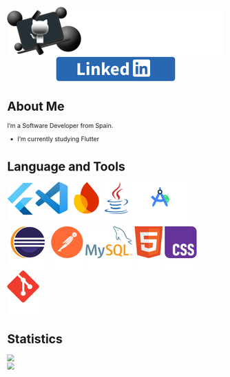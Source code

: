 <div id="header" align="center">
  <a href="https://github.com/DanielAlonsoD">
    <img src="https://github.com/DanielAlonsoD/READMEAssets/blob/main/Portada.svg"/>
  </a>
</div>
<div id="badges" align="center">
  <a href="https://www.linkedin.com/in/daniel-alonso-dom%C3%ADnguez-617325214/">
    <img src="https://github.com/DanielAlonsoD/READMEAssets/blob/main/LinkedIn.svg"/>
  </a>
</div>
<!--<hr>-->
<h1>About Me</h1>
I’m a Software Developer from Spain.
<ul><li>I’m currently studying  Flutter</li></ul>
<!--<hr>-->
<h1>Language and Tools</h1>
<p>
  <img src="https://github.com/DanielAlonsoD/READMEAssets/blob/main/Flutter.svg"/>
  <img src="https://github.com/DanielAlonsoD/READMEAssets/blob/main/VSCode.svg"/>
  <img src="https://github.com/DanielAlonsoD/READMEAssets/blob/main/Firebase.svg"/>
  <img src="https://github.com/DanielAlonsoD/READMEAssets/blob/main/Java.svg"/>
  <img src="https://github.com/DanielAlonsoD/READMEAssets/blob/main/Android%20Studio.svg"/>
  <img src="https://github.com/DanielAlonsoD/READMEAssets/blob/main/Eclipse%20IDE.svg"/>
  <img src="https://github.com/DanielAlonsoD/READMEAssets/blob/main/Postman.svg"/>
  <img src="https://github.com/DanielAlonsoD/READMEAssets/blob/main/MySQL.svg"/>
  <img src="https://github.com/DanielAlonsoD/READMEAssets/blob/main/HTML.svg"/>
  <img src="https://github.com/DanielAlonsoD/READMEAssets/blob/main/CSS.svg"/>
  <img src="https://github.com/DanielAlonsoD/READMEAssets/blob/main/Git.svg"/>
</p>
<h1>Statistics</h1>

<div>
  <a href="https://github.com/anuraghazra/github-readme-stats">
    <img src="https://github-readme-stats.vercel.app/api?username=DanielAlonsoD&count_private=true&show_icons=true&theme=github_dark"/>
  </a>
</div>
<div>
  <a href="https://github.com/anuraghazra/github-readme-stats">
    <img src="https://github-readme-stats.vercel.app/api/top-langs/?username=DanielAlonsoD&layout=compact&count_private=true&show_icons=true&theme=github_dark" />
  </a>
</div>



<!--
**DanielAlonsoD/DanielAlonsoD** is a ✨ _special_ ✨ repository because its `README.md` (this file) appears on your GitHub profile.

Here are some ideas to get you started:

- 🔭 I’m currently working on ...
- 🌱 I’m currently learning ...
- 👯 I’m looking to collaborate on ...
- 🤔 I’m looking for help with ...
- 💬 Ask me about ...
- 📫 How to reach me: ...
- 😄 Pronouns: ...
- ⚡ Fun fact: ...
-->
